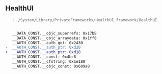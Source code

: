 ## HealthUI

> `/System/Library/PrivateFrameworks/HealthUI.framework/HealthUI`

```diff

   __DATA_CONST.__objc_superrefs: 0x17b8
   __DATA_CONST.__objc_arraydata: 0x1ff8
   __AUTH_CONST.__auth_got: 0x2430
-  __AUTH_CONST.__auth_ptr: 0xd20
+  __AUTH_CONST.__auth_ptr: 0xd18
   __AUTH_CONST.__const: 0x4bc8
   __AUTH_CONST.__cfstring: 0x1e180
   __AUTH_CONST.__objc_const: 0x609a8

```
